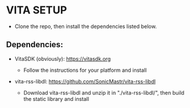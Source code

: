 # VITA SETUP

* Clone the repo, then install the dependencies listed below.

## Dependencies:

* VitaSDK (obviously): https://vitasdk.org
  * Follow the instructions for your platform and install

* vita-rss-libdl: https://github.com/SonicMastr/vita-rss-libdl
  * Download vita-rss-libdl and unzip it in "./vita-rss-libdl/", then build the static library and install

